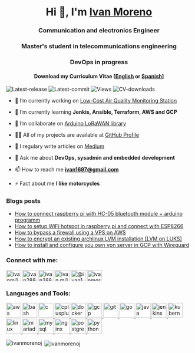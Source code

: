 <h1 align="center">Hi 👋, I'm <a href="https://github.com/ivanmorenoj">Ivan Moreno</a></h1>
<h3 align="center">Communication and electronics Engineer</h3>
<h3 align="center">Master's student in telecommunications engineering</h3>
<h3 align="center">DevOps in progress</h3>

<h4 align="center">Download my Curriculum Vitae [<a href="https://bit.ly/3khuSKu">English</a> or <a href="https://bit.ly/2IPQY97">Spanish</a>]</h3>

![Latest-release](https://img.shields.io/github/v/release/ivanmorenoj/ivanmorenoj?style=plastic)
![Latest-commit](https://img.shields.io/github/last-commit/ivanmorenoj/ivanmorenoj?style=plastic)
![Views](https://komarev.com/ghpvc/?username=ivanmorenoj&color=brightgreen&style=plastic)
![CV-downloads](https://img.shields.io/github/downloads/ivanmorenoj/ivanmorenoj/total?style=plastic)

- 🔭 I’m currently working on [Low-Cost Air Quality Monitoring Station](https://github.com/ivanmorenoj/emca)

- 🌱 I’m currently learning **Jenkis, Ansible, Terraform, AWS and GCP**

- 👯 I’m collaborate on [Arduino LoRaWAN library](https://github.com/BeelanMX/Beelan-LoRaWAN)

- 👨‍💻 All of my projects are available at [GitHub Profile](https://github.com/ivanmorenoj?tab=repositories)

- 📝 I regulary write articles on [Medium](https://medium.com/@ivan1697)

- 💬 Ask me about **DevOps, sysadmin and embedded development**

- 📫 How to reach me **ivan1697@gmail.com**

- ⚡ Fact about me **I like motorcycles**

### Blogs posts
<!-- BLOG-POST-LIST:START -->
- [How to connect raspberry pi with HC-05 bluetooth module + arduino programm](https://medium.com/@ivan1697/how-to-connect-raspberry-pi-with-hc-05-bluetooth-module-arduino-programm-64a3a8b407a6?source=rss-659e69c36833------2)
- [How to setup WiFi hotspot in raspberry pi and connect with ESP8266](https://medium.com/@ivan1697/how-to-setup-wifi-hotspot-in-raspberry-pi-and-connect-with-esp8266-bfd595306455?source=rss-659e69c36833------2)
- [How to bypass a firewall using a VPS on AWS](https://medium.com/@ivan1697/how-to-bypass-a-firewall-using-a-vps-on-aws-4be946ef6dcc?source=rss-659e69c36833------2)
- [How to encrypt an existing archlinux LVM installation [LVM on LUKS]](https://medium.com/@ivan1697/how-to-encrypt-an-existing-archlinux-lvm-installation-lvm-on-luks-2d219094c9c0?source=rss-659e69c36833------2)
- [How to install and configure you own vpn server in GCP with Wireguard](https://medium.com/@ivan1697/how-to-install-and-configure-you-own-vpn-server-in-gcp-with-wireguard-9492268db0bf?source=rss-659e69c36833------2)
<!-- BLOG-POST-LIST:END -->

<p align="left">
<h3 align="left">Connect with me:</h3>
<a href="https://dev.to/ivanmj16" target="blank"><img align="center" src="https://cdn.jsdelivr.net/npm/simple-icons@3.0.1/icons/dev-dot-to.svg" alt="ivanmj16" height="30" width="40" /></a>
<a href="https://twitter.com/ivan28823" target="blank"><img align="center" src="https://cdn.jsdelivr.net/npm/simple-icons@3.0.1/icons/twitter.svg" alt="ivan28823" height="30" width="40" /></a>
<a href="https://linkedin.com/in/ivan28823" target="blank"><img align="center" src="https://cdn.jsdelivr.net/npm/simple-icons@3.0.1/icons/linkedin.svg" alt="ivan28823" height="30" width="40" /></a>
<a href="https://instagram.com/ivan.mj16" target="blank"><img align="center" src="https://cdn.jsdelivr.net/npm/simple-icons@3.0.1/icons/instagram.svg" alt="ivan.mj16" height="30" width="40" /></a>
<a href="https://medium.com/@ivan1697" target="blank"><img align="center" src="https://cdn.jsdelivr.net/npm/simple-icons@3.0.1/icons/medium.svg" alt="@ivan1697" height="30" width="40" /></a>
<a href="https://www.youtube.com/c/IvanMorenoivan28823" target="blank"><img align="center" src="https://cdn.jsdelivr.net/npm/simple-icons@3.0.1/icons/youtube.svg" alt="ivanmorenoivan28823" height="30" width="40" /></a>
</p>

<h3 align="left">Languages and Tools:</h3>
<p align="left"> <img src="https://devicons.github.io/devicon/devicon.git/icons/amazonwebservices/amazonwebservices-original-wordmark.svg" alt="aws" width="40" height="40"/> </a> <img src="https://www.vectorlogo.zone/logos/gnu_bash/gnu_bash-icon.svg" alt="bash" width="40" height="40"/> </a> <a href="https://www.cprogramming.com/" target="_blank"> <img src="https://devicons.github.io/devicon/devicon.git/icons/c/c-original.svg" alt="c" width="40" height="40"/> </a> <a href="https://www.w3schools.com/cpp/" target="_blank"> <img src="https://devicons.github.io/devicon/devicon.git/icons/cplusplus/cplusplus-original.svg" alt="cplusplus" width="40" height="40"/> </a> <a href="https://www.docker.com/" target="_blank"> <img src="https://devicons.github.io/devicon/devicon.git/icons/docker/docker-original-wordmark.svg" alt="docker" width="40" height="40"/> </a> <a href="https://cloud.google.com" target="_blank"> <img src="https://www.vectorlogo.zone/logos/google_cloud/google_cloud-icon.svg" alt="gcp" width="40" height="40"/> </a> <a href="https://git-scm.com/" target="_blank"> <img src="https://www.vectorlogo.zone/logos/git-scm/git-scm-icon.svg" alt="git" width="40" height="40"/> </a> <a href="https://golang.org" target="_blank"> <img src="https://devicons.github.io/devicon/devicon.git/icons/go/go-original.svg" alt="go" width="40" height="40"/> </a> <a href="https://www.java.com" target="_blank"> <img src="https://devicons.github.io/devicon/devicon.git/icons/java/java-original-wordmark.svg" alt="java" width="40" height="40"/> </a> <a href="https://www.jenkins.io" target="_blank"> <img src="https://www.vectorlogo.zone/logos/jenkins/jenkins-icon.svg" alt="jenkins" width="40" height="40"/> </a> <a href="https://kubernetes.io" target="_blank"> <img src="https://www.vectorlogo.zone/logos/kubernetes/kubernetes-icon.svg" alt="kubernetes" width="40" height="40"/> </a> <a href="https://www.linux.org/" target="_blank"> <img src="https://devicons.github.io/devicon/devicon.git/icons/linux/linux-original.svg" alt="linux" width="40" height="40"/> </a> <a href="https://mariadb.org/" target="_blank"> <img src="https://www.vectorlogo.zone/logos/mariadb/mariadb-icon.svg" alt="mariadb" width="40" height="40"/> </a> <a href="https://www.mysql.com/" target="_blank"> <img src="https://devicons.github.io/devicon/devicon.git/icons/mysql/mysql-original-wordmark.svg" alt="mysql" width="40" height="40"/> </a> <a href="https://www.nginx.com" target="_blank"> <img src="https://devicons.github.io/devicon/devicon.git/icons/nginx/nginx-original.svg" alt="nginx" width="40" height="40"/> </a> <a href="https://www.postgresql.org" target="_blank"> <img src="https://devicons.github.io/devicon/devicon.git/icons/postgresql/postgresql-original-wordmark.svg" alt="postgresql" width="40" height="40"/> </a> <a href="https://www.python.org" target="_blank"> <img src="https://devicons.github.io/devicon/devicon.git/icons/python/python-original.svg" alt="python" width="40" height="40"/> </a> </p>

<p><img align="left" src="https://github-readme-stats.vercel.app/api/top-langs/?username=ivanmorenoj&layout=compact" alt="ivanmorenoj" /></p>

<p>&nbsp;<img align="center" src="https://github-readme-stats.vercel.app/api?username=ivanmorenoj&show_icons=true" alt="ivanmorenoj" /></p>

